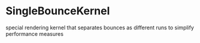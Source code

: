 # SingleBounceKernel
special rendering kernel that separates bounces as different runs to simplify performance measures
